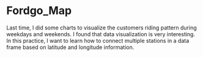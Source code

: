 # Fordgo_Map
Last time, I did some charts to visualize the customers riding pattern during weekdays and weekends. I found that data visualization is very interesting. In this practice, I want to learn how to connect multiple stations in a data frame based on latitude and longitude information. 
 

